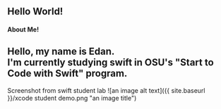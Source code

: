 Hello World!
----
#### About Me!
Hello, my name is Edan.  
I'm currently studying swift in OSU's "Start to Code with Swift" program.
----
Screenshot from swift student lab
![an image alt text]({{ site.baseurl }}/xcode student demo.png "an image title")
